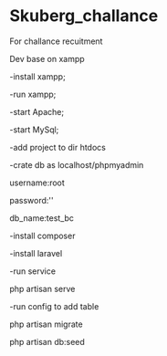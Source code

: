 # Skuberg_challance
For challance recuitment 


Dev base on xampp

-install xampp;


-run xampp;


-start Apache;


-start MySql;


-add project to dir htdocs


-crate db as localhost/phpmyadmin

 username:root
 
 password:''
 
 db_name:test_bc
 
-install composer


-install laravel


-run service 

 php artisan serve
 
 
-run config to add table

 php artisan migrate
 
 php artisan db:seed
 
